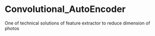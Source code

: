 # Convolutional_AutoEncoder
One of technical solutions of feature extractor to reduce dimension of photos 
